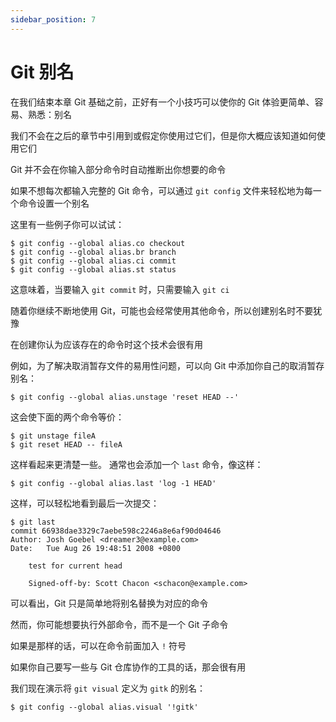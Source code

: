 ```yaml
---
sidebar_position: 7
---
```


# Git 别名

在我们结束本章 Git 基础之前，正好有一个小技巧可以使你的 Git 体验更简单、容易、熟悉：别名

我们不会在之后的章节中引用到或假定你使用过它们，但是你大概应该知道如何使用它们

Git 并不会在你输入部分命令时自动推断出你想要的命令

如果不想每次都输入完整的 Git 命令，可以通过 `git config` 文件来轻松地为每一个命令设置一个别名

这里有一些例子你可以试试：

```shell
$ git config --global alias.co checkout
$ git config --global alias.br branch
$ git config --global alias.ci commit
$ git config --global alias.st status
```

这意味着，当要输入 `git commit` 时，只需要输入 `git ci`

随着你继续不断地使用 Git，可能也会经常使用其他命令，所以创建别名时不要犹豫

在创建你认为应该存在的命令时这个技术会很有用

例如，为了解决取消暂存文件的易用性问题，可以向 Git 中添加你自己的取消暂存别名：

```shell
$ git config --global alias.unstage 'reset HEAD --'
```

这会使下面的两个命令等价：

```shell
$ git unstage fileA
$ git reset HEAD -- fileA
```

这样看起来更清楚一些。 通常也会添加一个 `last` 命令，像这样：

```shell
$ git config --global alias.last 'log -1 HEAD'
```

这样，可以轻松地看到最后一次提交：

```shell
$ git last
commit 66938dae3329c7aebe598c2246a8e6af90d04646
Author: Josh Goebel <dreamer3@example.com>
Date:   Tue Aug 26 19:48:51 2008 +0800

    test for current head

    Signed-off-by: Scott Chacon <schacon@example.com>
```

可以看出，Git 只是简单地将别名替换为对应的命令

然而，你可能想要执行外部命令，而不是一个 Git 子命令

如果是那样的话，可以在命令前面加入 `!` 符号

如果你自己要写一些与 Git 仓库协作的工具的话，那会很有用

我们现在演示将 `git visual` 定义为 `gitk` 的别名：

```shell
$ git config --global alias.visual '!gitk'
```

